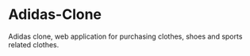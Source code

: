# Adidas-Clone
Adidas clone, web application for purchasing clothes, shoes and sports related clothes.
